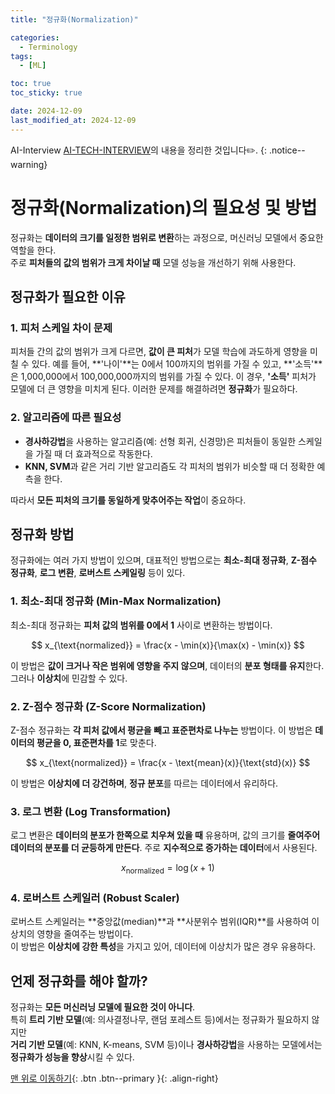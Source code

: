 ```yaml
---
title: "정규화(Normalization)"

categories:
  - Terminology
tags:
  - [ML]

toc: true
toc_sticky: true

date: 2024-12-09
last_modified_at: 2024-12-09
---
```

AI-Interview [AI-TECH-INTERVIEW](https://github.com/boost-devs/ai-tech-interview)의 내용을 정리한 것입니다✏️.
{: .notice--warning}

# 정규화(Normalization)의 필요성 및 방법

정규화는 **데이터의 크기를 일정한 범위로 변환**하는 과정으로, 머신러닝 모델에서 중요한 역할을 한다.  
주로 **피처들의 값의 범위가 크게 차이날 때** 모델 성능을 개선하기 위해 사용한다.

## 정규화가 필요한 이유

### 1. 피처 스케일 차이 문제
피처들 간의 값의 범위가 크게 다르면, **값이 큰 피처**가 모델 학습에 과도하게 영향을 미칠 수 있다. 예를 들어, **'나이'**는 0에서 100까지의 범위를 가질 수 있고, **'소득'**은 1,000,000에서 100,000,000까지의 범위를 가질 수 있다. 이 경우, **'소득'** 피처가 모델에 더 큰 영향을 미치게 된다. 이러한 문제를 해결하려면 **정규화**가 필요하다.

### 2. 알고리즘에 따른 필요성
- **경사하강법**을 사용하는 알고리즘(예: 선형 회귀, 신경망)은 피처들이 동일한 스케일을 가질 때 더 효과적으로 작동한다.
- **KNN, SVM**과 같은 거리 기반 알고리즘도 각 피처의 범위가 비슷할 때 더 정확한 예측을 한다.

따라서 **모든 피처의 크기를 동일하게 맞추어주는 작업**이 중요하다.

## 정규화 방법

정규화에는 여러 가지 방법이 있으며, 대표적인 방법으로는 **최소-최대 정규화**, **Z-점수 정규화**, **로그 변환**, **로버스트 스케일링** 등이 있다.

### 1. 최소-최대 정규화 (Min-Max Normalization)

최소-최대 정규화는 **피처 값의 범위를 0에서 1** 사이로 변환하는 방법이다.   

$$
x_{\text{normalized}} = \frac{x - \min(x)}{\max(x) - \min(x)}
$$   

이 방법은 **값이 크거나 작은 범위에 영향을 주지 않으며**, 데이터의 **분포 형태를 유지**한다. 그러나 **이상치**에 민감할 수 있다.

### 2. Z-점수 정규화 (Z-Score Normalization)

Z-점수 정규화는 **각 피처 값에서 평균을 빼고 표준편차로 나누는** 방법이다. 이 방법은 **데이터의 평균을 0, 표준편차를 1**로 맞춘다.  

$$
x_{\text{normalized}} = \frac{x - \text{mean}(x)}{\text{std}(x)}
$$

이 방법은 **이상치에 더 강건하며**, **정규 분포**를 따르는 데이터에서 유리하다.

### 3. 로그 변환 (Log Transformation)

로그 변환은 **데이터의 분포가 한쪽으로 치우쳐 있을 때** 유용하며, 값의 크기를 **줄여주어 데이터의 분포를 더 균등하게 만든다**. 주로 **지수적으로 증가하는 데이터**에서 사용된다.  

$$
x_{\text{normalized}} = \log(x + 1)
$$

### 4. 로버스트 스케일러 (Robust Scaler)

로버스트 스케일러는 **중앙값(median)**과 **사분위수 범위(IQR)**를 사용하여 이상치의 영향을 줄여주는 방법이다.  
이 방법은 **이상치에 강한 특성**을 가지고 있어, 데이터에 이상치가 많은 경우 유용하다.

## 언제 정규화를 해야 할까?

정규화는 **모든 머신러닝 모델에 필요한 것이 아니다**.  
특히 **트리 기반 모델**(예: 의사결정나무, 랜덤 포레스트 등)에서는 정규화가 필요하지 않지만   
**거리 기반 모델**(예: KNN, K-means, SVM 등)이나 **경사하강법**을 사용하는 모델에서는 **정규화가 성능을 향상**시킬 수 있다.   

[맨 위로 이동하기](#){: .btn .btn--primary }{: .align-right}
